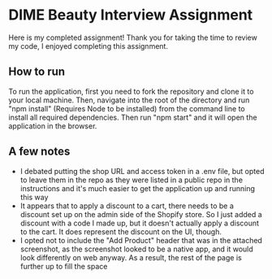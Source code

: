 # DIME Beauty Interview Assignment
Here is my completed assignment! Thank you for taking the time to review my code, I enjoyed completing this assignment.
## How to run
To run the application, first you need to fork the repository and clone it to your local machine. Then, navigate into the root of the directory and run "npm install" (Requires Node to be installed) from the command line to install all required dependencies. Then run "npm start" and it will open the application in the browser.

## A few notes
- I debated putting the shop URL and access token in a .env file, but opted to leave them in the repo as they were listed in a public repo in the instructions and it's much easier to get the application up and running this way
- It appears that to apply a discount to a cart, there needs to be a discount set up on the admin side of the Shopify store. So I just added a discount with a code I made up, but it doesn't actually apply a discount to the cart. It does represent the discount on the UI, though.
- I opted not to include the "Add Product" header that was in the attached screenshot, as the screenshot looked to be a native app, and it would look differently on web anyway. As a result, the rest of the page is further up to fill the space
